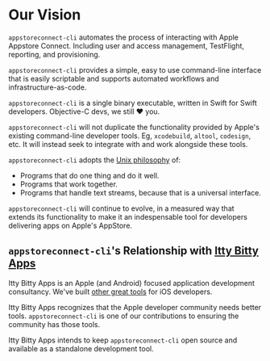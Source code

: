 # Our Vision

`appstoreconnect-cli` automates the process of interacting with Apple Appstore Connect. Including user and access management, TestFlight, reporting, and provisioning.

`appstoreconnect-cli` provides a simple, easy to use command-line interface that is easily scriptable and supports automated workflows and infrastructure-as-code.

`appstoreconnect-cli` is a single binary executable, written in Swift for Swift developers. Objective-C devs, we still ❤️ you.

`appstoreconnect-cli` will not duplicate the functionality provided by Apple's existing command-line developer tools. Eg, `xcodebuild`, `altool`, `codesign`, etc. It will instead seek to integrate with and work alongside these tools.

`appstoreconnect-cli` adopts the [Unix philosophy](https://en.wikipedia.org/wiki/Unix_philosophy) of:

- Programs that do one thing and do it well.
- Programs that work together.
- Programs that handle text streams, because that is a universal interface.

`appstoreconnect-cli` will continue to evolve, in a measured way that extends its functionality to make it an indespensable tool for developers delivering apps on Apple's AppStore.

## `appstoreconnect-cli`'s Relationship with [Itty Bitty Apps](https://ittybittyapps.com)

Itty Bitty Apps is an Apple (and Android) focused application development consultancy. We've built [other great tools](https://revealapp.com) for iOS developers.

Itty Bitty Apps recognizes that the Apple developer community needs better tools. `appstoreconnect-cli` is one of our contributions to ensuring the community has those tools.

Itty Bitty Apps intends to keep `appstoreconnect-cli` open source and available as a standalone development tool.
